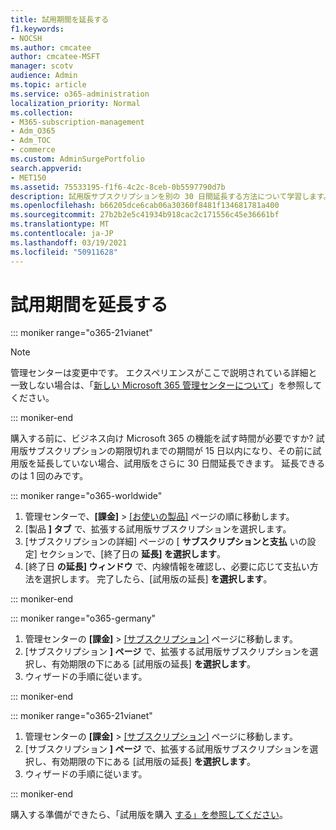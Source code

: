 ```yaml
---
title: 試用期間を延長する
f1.keywords:
- NOCSH
ms.author: cmcatee
author: cmcatee-MSFT
manager: scotv
audience: Admin
ms.topic: article
ms.service: o365-administration
localization_priority: Normal
ms.collection:
- M365-subscription-management
- Adm_O365
- Adm_TOC
- commerce
ms.custom: AdminSurgePortfolio
search.appverid:
- MET150
ms.assetid: 75533195-f1f6-4c2c-8ceb-0b5597790d7b
description: 試用版サブスクリプションを別の 30 日間延長する方法について学習します。
ms.openlocfilehash: b66205dce6cab06a30360f8481f134681781a400
ms.sourcegitcommit: 27b2b2e5c41934b918cac2c171556c45e36661bf
ms.translationtype: MT
ms.contentlocale: ja-JP
ms.lasthandoff: 03/19/2021
ms.locfileid: "50911628"
---
```

# <a name="extend-your-trial"></a>試用期間を延長する

::: moniker range="o365-21vianet"

> [!NOTE]
> 管理センターは変更中です。 エクスペリエンスがここで説明されている詳細と一致しない場合は、「[新しい Microsoft 365 管理センターについて](../admin/microsoft-365-admin-center-preview.md?preserve-view=true&view=o365-21vianet)」を参照してください。

::: moniker-end

購入する前に、ビジネス向け Microsoft 365 の機能を試す時間が必要ですか? 試用版サブスクリプションの期限切れまでの期間が 15 日以内になり、その前に試用版を延長していない場合、試用版をさらに 30 日間延長できます。 延長できるのは 1 回のみです。

::: moniker range="o365-worldwide"

1. 管理センターで、**[課金]** \> <a href="https://go.microsoft.com/fwlink/p/?linkid=842054" target="_blank">[お使いの製品]</a> ページの順に移動します。
2. [製品 **] タブ** で、拡張する試用版サブスクリプションを選択します。 
3. [サブスクリプションの詳細] ページの [ **サブスクリプションと支払** いの設定] セクションで、[終了日の **延長] を選択します**。
4. [終了日 **の延長] ウィンドウ** で、内線情報を確認し、必要に応じて支払い方法を選択します。 完了したら、[試用版の延長] **を選択します**。

::: moniker-end

::: moniker range="o365-germany"

1. 管理センターの **[課金]** \> <a href="https://go.microsoft.com/fwlink/p/?linkid=847745" target="_blank">[サブスクリプション]</a> ページに移動します。
2. [サブスクリプション **] ページ** で、拡張する試用版サブスクリプションを選択し、有効期限の下にある [試用版の延長] **を選択します**。
3. ウィザードの手順に従います。

::: moniker-end

::: moniker range="o365-21vianet"

1. 管理センターの **[課金]** \> <a href="https://go.microsoft.com/fwlink/p/?linkid=850626" target="_blank">[サブスクリプション]</a> ページに移動します。
2. [サブスクリプション **] ページ** で、拡張する試用版サブスクリプションを選択し、有効期限の下にある [試用版の延長] **を選択します**。
3. ウィザードの手順に従います。

::: moniker-end

購入する準備ができたら、「試用版を購入 [する」を参照してください](./try-or-buy-microsoft-365.md)。